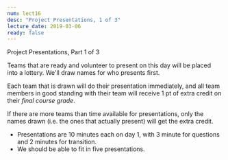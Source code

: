 ```yaml
---
num: lect16
desc: "Project Presentations, 1 of 3"
lecture_date: 2019-03-06
ready: false
---
```



Project Presentations, Part 1 of 3

Teams that are ready and volunteer to present on this day will be placed into a lottery.   We'll draw names for who presents first.

Each team that is drawn will do their presentation immediately, and all team members in good standing with their team will receive 1 pt of extra credit on their *final course grade*.

If there are more teams than time available for presentations, only the names drawn (i.e. the ones that actually present) will get the extra credit.

* Presentations are 10 minutes each on day 1, with 3 minute for questions and 2 minutes for transition. 
* We should be able to fit in five presentations.
